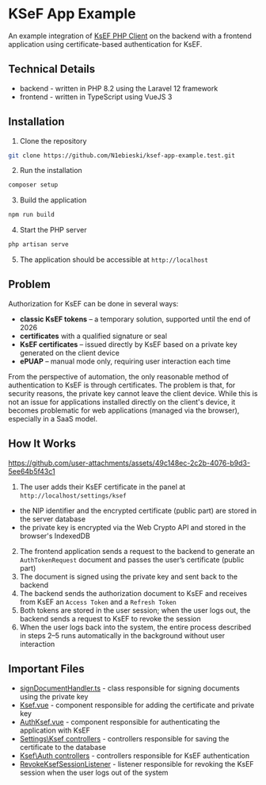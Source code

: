 # KSeF App Example

An example integration of [KsEF PHP Client](https://github.com/N1ebieski/ksef-php-client) on the backend with a frontend application using certificate-based authentication for KsEF.

## Technical Details

- backend - written in PHP 8.2 using the Laravel 12 framework  
- frontend - written in TypeScript using VueJS 3

## Installation

1. Clone the repository

```bash
git clone https://github.com/N1ebieski/ksef-app-example.test.git
```

2. Run the installation

```bash
composer setup
```

3. Build the application

```bash
npm run build
```

4. Start the PHP server

```bash
php artisan serve
```

5. The application should be accessible at `http://localhost`

## Problem

Authorization for KsEF can be done in several ways:

- **classic KsEF tokens** – a temporary solution, supported until the end of 2026
- **certificates** with a qualified signature or seal
- **KsEF certificates** – issued directly by KsEF based on a private key generated on the client device
- **ePUAP** – manual mode only, requiring user interaction each time

From the perspective of automation, the only reasonable method of authentication to KsEF is through certificates. The problem is that, for security reasons, the private key cannot leave the client device. While this is not an issue for applications installed directly on the client's device, it becomes problematic for web applications (managed via the browser), especially in a SaaS model.

## How It Works

https://github.com/user-attachments/assets/49c148ec-2c2b-4076-b9d3-5ee64b5f43c1

1. The user adds their KsEF certificate in the panel at `http://localhost/settings/ksef`

- the NIP identifier and the encrypted certificate (public part) are stored in the server database
- the private key is encrypted via the Web Crypto API and stored in the browser's IndexedDB

2. The frontend application sends a request to the backend to generate an `AuthTokenRequest` document and passes the user’s certificate (public part)
3. The document is signed using the private key and sent back to the backend
4. The backend sends the authorization document to KsEF and receives from KsEF an `Access Token` and a `Refresh Token`
5. Both tokens are stored in the user session; when the user logs out, the backend sends a request to KsEF to revoke the session
6. When the user logs back into the system, the entire process described in steps 2–5 runs automatically in the background without user interaction

## Important Files

- [signDocumentHandler.ts](https://github.com/N1ebieski/ksef-app-example.test/blob/main/resources/js/actions/signDocumentHandler.ts) - class responsible for signing documents using the private key
- [Ksef.vue](https://github.com/N1ebieski/ksef-app-example.test/blob/main/resources/js/pages/settings/Ksef.vue) - component responsible for adding the certificate and private key
- [AuthKsef.vue](https://github.com/N1ebieski/ksef-app-example.test/blob/main/resources/js/components/AuthKsef.vue) - component responsible for authenticating the application with KsEF
- [Settings\Ksef controllers](https://github.com/N1ebieski/ksef-app-example.test/tree/main/app/Http/Controllers/Settings/Ksef) - controllers responsible for saving the certificate to the database
- [Ksef\Auth controllers](https://github.com/N1ebieski/ksef-app-example.test/tree/main/app/Http/Controllers/Ksef/Auth) - controllers responsible for KsEF authentication
- [RevokeKsefSessionListener](https://github.com/N1ebieski/ksef-app-example.test/blob/main/app/Listeners/RevokeKsefSessionListener.php) - listener responsible for revoking the KsEF session when the user logs out of the system
